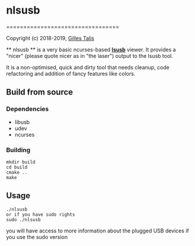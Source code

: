 # nlsusb
=================================

Copyright (c) 2018-2019, [Gilles Talis](gilles.talis@gmail.com)

** nlsusb ** is a very basic ncurses-based **[lsusb](https://github.com/gregkh/usbutils)** viewer.
It provides a "nicer" (please quote nicer as in "the laser") output to the lsusb tool.

It is a non-optimised, quick and dirty tool that needs cleanup, code refactoring
and addition of fancy features like colors.

## Build from source

### Dependencies
* libusb
* udev
* ncurses

### Building
	mkdir build
	cd build
	cmake ..
	make
	

## Usage
	./nlsusb
	or if you have sudo rights
	sudo ./nlsusb
	
you will have access to more information about the plugged USB devices if you use the sudo version
